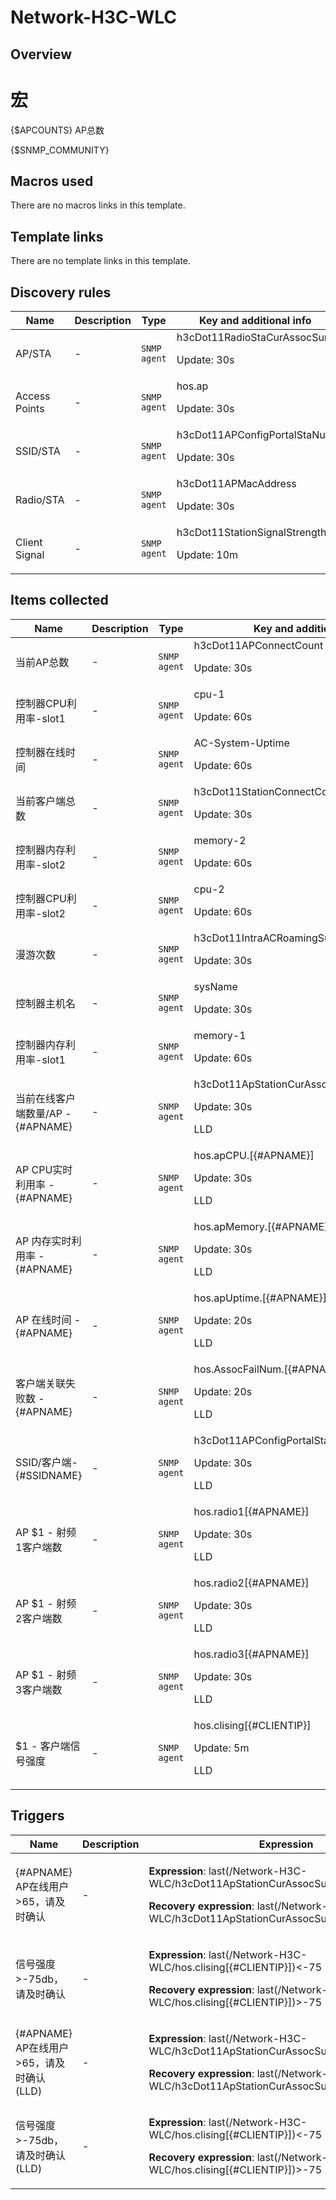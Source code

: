 # Network-H3C-WLC

## Overview

# 宏


{$APCOUNTS} AP总数


{$SNMP\_COMMUNITY} 



## Macros used

There are no macros links in this template.

## Template links

There are no template links in this template.

## Discovery rules

|Name|Description|Type|Key and additional info|
|----|-----------|----|----|
|AP/STA|<p>-</p>|`SNMP agent`|h3cDot11RadioStaCurAssocSum<p>Update: 30s</p>|
|Access Points|<p>-</p>|`SNMP agent`|hos.ap<p>Update: 30s</p>|
|SSID/STA|<p>-</p>|`SNMP agent`|h3cDot11APConfigPortalStaNum<p>Update: 30s</p>|
|Radio/STA|<p>-</p>|`SNMP agent`|h3cDot11APMacAddress<p>Update: 30s</p>|
|Client Signal|<p>-</p>|`SNMP agent`|h3cDot11StationSignalStrength<p>Update: 10m</p>|


## Items collected

|Name|Description|Type|Key and additional info|
|----|-----------|----|----|
|当前AP总数|<p>-</p>|`SNMP agent`|h3cDot11APConnectCount<p>Update: 30s</p>|
|控制器CPU利用率-slot1|<p>-</p>|`SNMP agent`|cpu-1<p>Update: 60s</p>|
|控制器在线时间|<p>-</p>|`SNMP agent`|AC-System-Uptime<p>Update: 60s</p>|
|当前客户端总数|<p>-</p>|`SNMP agent`|h3cDot11StationConnectCount<p>Update: 30s</p>|
|控制器内存利用率-slot2|<p>-</p>|`SNMP agent`|memory-2<p>Update: 60s</p>|
|控制器CPU利用率-slot2|<p>-</p>|`SNMP agent`|cpu-2<p>Update: 60s</p>|
|漫游次数|<p>-</p>|`SNMP agent`|h3cDot11IntraACRoamingSuccCnt2<p>Update: 30s</p>|
|控制器主机名|<p>-</p>|`SNMP agent`|sysName<p>Update: 30s</p>|
|控制器内存利用率-slot1|<p>-</p>|`SNMP agent`|memory-1<p>Update: 60s</p>|
|当前在线客户端数量/AP - {#APNAME}|<p>-</p>|`SNMP agent`|h3cDot11ApStationCurAssocSum[{#APNAME}]<p>Update: 30s</p><p>LLD</p>|
|AP CPU实时利用率 - {#APNAME}|<p>-</p>|`SNMP agent`|hos.apCPU.[{#APNAME}]<p>Update: 30s</p><p>LLD</p>|
|AP 内存实时利用率 - {#APNAME}|<p>-</p>|`SNMP agent`|hos.apMemory.[{#APNAME}]<p>Update: 30s</p><p>LLD</p>|
|AP 在线时间 - {#APNAME}|<p>-</p>|`SNMP agent`|hos.apUptime.[{#APNAME}]<p>Update: 20s</p><p>LLD</p>|
|客户端关联失败数 - {#APNAME}|<p>-</p>|`SNMP agent`|hos.AssocFailNum.[{#APNAME}]<p>Update: 20s</p><p>LLD</p>|
|SSID/客户端- {#SSIDNAME}|<p>-</p>|`SNMP agent`|h3cDot11APConfigPortalStaNum[{#SSIDNAME}]<p>Update: 30s</p><p>LLD</p>|
|AP $1 - 射频1客户端数|<p>-</p>|`SNMP agent`|hos.radio1[{#APNAME}]<p>Update: 30s</p><p>LLD</p>|
|AP $1 - 射频2客户端数|<p>-</p>|`SNMP agent`|hos.radio2[{#APNAME}]<p>Update: 30s</p><p>LLD</p>|
|AP $1 - 射频3客户端数|<p>-</p>|`SNMP agent`|hos.radio3[{#APNAME}]<p>Update: 30s</p><p>LLD</p>|
|$1 - 客户端信号强度|<p>-</p>|`SNMP agent`|hos.clising[{#CLIENTIP}]<p>Update: 5m</p><p>LLD</p>|


## Triggers

|Name|Description|Expression|Priority|
|----|-----------|----------|--------|
|{#APNAME} AP在线用户>65，请及时确认|<p>-</p>|<p>**Expression**: last(/Network-H3C-WLC/h3cDot11ApStationCurAssocSum[{#APNAME}])>65</p><p>**Recovery expression**: last(/Network-H3C-WLC/h3cDot11ApStationCurAssocSum[{#APNAME}])<65</p>|high|
|信号强度>-75db，请及时确认|<p>-</p>|<p>**Expression**: last(/Network-H3C-WLC/hos.clising[{#CLIENTIP}])<-75</p><p>**Recovery expression**: last(/Network-H3C-WLC/hos.clising[{#CLIENTIP}])>-75</p>|average|
|{#APNAME} AP在线用户>65，请及时确认 (LLD)|<p>-</p>|<p>**Expression**: last(/Network-H3C-WLC/h3cDot11ApStationCurAssocSum[{#APNAME}])>65</p><p>**Recovery expression**: last(/Network-H3C-WLC/h3cDot11ApStationCurAssocSum[{#APNAME}])<65</p>|high|
|信号强度>-75db，请及时确认 (LLD)|<p>-</p>|<p>**Expression**: last(/Network-H3C-WLC/hos.clising[{#CLIENTIP}])<-75</p><p>**Recovery expression**: last(/Network-H3C-WLC/hos.clising[{#CLIENTIP}])>-75</p>|average|
